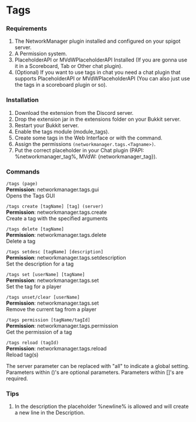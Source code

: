 # Tags

### Requirements

1. The NetworkManager plugin installed and configured on your spigot server.
2. A Permission system.
3. PlaceholderAPI or MVdWPlaceholderAPI Installed \(If you are gonna use it in a Scoreboard, Tab or Other chat plugin\).
4. \(Optional\) If you want to use tags in chat you need a chat plugin that supports PlaceholderAPI or MVdWPlaceholderAPI \(You can also just use the tags in a scoreboard plugin or so\).

### Installation

1. Download the extension from the Discord server.
2. Drop the extension jar in the extensions folder on your Bukkit server.
3. Restart your Bukkit server.
4. Enable the tags module \(module\_tags\).
5. Create some tags in the Web Interface or with the command.
6. Assign the permissions `(networkmanager.tags.<Tagname>)`.
7. Put the correct placeholder in your Chat plugin \(PAPI: %networkmanager\_tag%, MVdW: {networkmanager\_tag}\).

### Commands

`/tags (page)`   
**Permission**: networkmanager.tags.gui  
Opens the Tags GUI

`/tags create [tagName] [tag] (server)`   
**Permission**: networkmanager.tags.create  
Create a tag with the specified arguments

`/tags delete [tagName]`   
**Permission**: networkmanager.tags.delete  
Delete a tag

`/tags setdesc [tagName] [description]`   
**Permission**: networkmanager.tags.setdescription  
Set the description for a tag

`/tags set [userName] [tagName]`   
**Permission**: networkmanager.tags.set  
Set the tag for a player

`/tags unset/clear [userName]`   
**Permission**: networkmanager.tags.set  
Remove the current tag from a player

`/tags permission [tagName/tagId]`   
**Permission**: networkmanager.tags.permission  
Get the permission of a tag

`/tags reload (tagId)`   
**Permission**: networkmanager.tags.reload  
Reload tag\(s\)

The server parameter can be replaced with "all" to indicate a global setting. Parameters within \(\)'s are optional parameters. Parameters within \[\]'s are required.

### Tips

1. In the description the placeholder %newline% is allowed and will create a new line in the Description.

